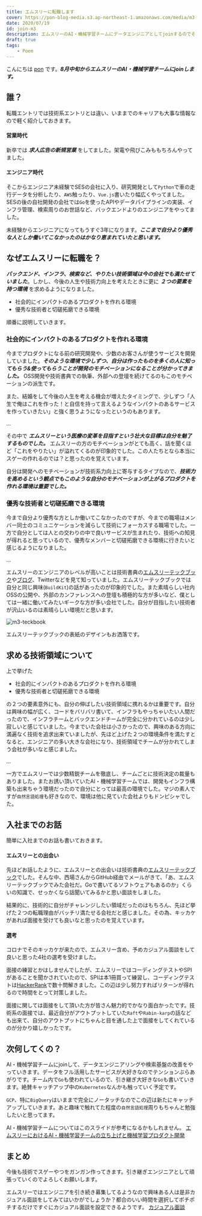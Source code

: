 ```yaml
---
title: エムスリーに転職します
cover: https://pon-blog-media.s3.ap-northeast-1.amazonaws.com/media/m3-cover.jpeg
date: 2020/07/19
id: join-m3
description: エムスリーのAI・機械学習チームにデータエンジニアとしてjoinするのでその心境を共有します。
draft: true
tags:
    - Poem
---
```


こんにちは [pon](https://twitter.com/po3rin) です。***8月中旬からエムスリーのAI・機械学習チームにjoinします。***

## 誰？

転職エントリでは技術系エントリとは違い、いままでのキャリアも大事な情報なので軽く紹介しておきます。

#### 営業時代
新卒では ***求人広告の新規営業*** をしてました。架電や飛びこみももちろんやってました。

#### エンジニア時代
そこからエンジニア未経験でSESの会社に入り、研究開発として```Python```で車の走行データを分析したり、```AWS```触ったり、```Vue.js```書いたり幅広くやってました。SESの後の自社開発の会社では```Go```を使ったAPIやデータパイプラインの実装、インフラ管理、検索周りのお世話など、バックエンドよりのエンジニアをやってました。

未経験からエンジニアになってもうすぐ3年になります。***ここまで自分より優秀な人としか働いてこなかったのはかなり恵まれていたと思います。***

## なぜエムスリーに転職を？

***バックエンド、インフラ、検索など、やりたい技術領域は今の会社でも満たせていました***。しかし、今後の人生や技術力向上を考えたときに更に ***２つの要素を持つ環境*** を求めるようになりました。

* 社会的にインパクトのあるプロダクトを作れる環境
* 優秀な技術者と切磋拓磨できる環境

順番に説明していきます。

### 社会的にインパクトのあるプロダクトを作れる環境

今までプロダクトになる前の研究開発や、少数のお客さんが使うサービスを開発していました。***そのような環境で少しずつ、自分は作ったものを多くの人に知ってもらう&使ってもらうことが開発のモチベーションになることが分かってきました。*** OSS開発や技術書典での執筆、外部への登壇を続けてるのもこのモチベーションの派生です。

また、結婚をして今後の人生を考える機会が増えたタイミングで、少しずつ「人生で俺はこれを作った！と自信を持って言えるようなインパクトのあるサービスを作っていきたい」と強く思うようになったというのもあります。

...


その中で ***エムスリーという医療の変革を目指すという壮大な目標は自分を魅了するものでした。*** エムスリーの方のモチベーションがとても高く、話を聞くほど「これをやりたい」が溢れてくるのが印象的でした。この人たちとなら本当にスゲーの作れるのでは？と思ったのを覚えています。

自分は開発へのモチベーションが技術系力向上に寄与するタイプなので、***技術力を高めるという観点でもこのような自分のモチベーションが上がるプロダクトを作れる環境は重要でした。***

### 優秀な技術者と切磋拓磨できる環境

今まで自分より優秀な方としか働いてこなかったのですが、今までの職場はメンバー同士のコミュニケーションを減らして技術にフォーカスする職場でした。一方で自分としては人との交わりの中で良いサービスが生まれたり、技術への知見が得れると思っているので、優秀なメンバーと切磋拓磨できる環境に行きたいと感じるようになりました。

...

エムスリーのエンジニアのレベルが高いことは技術書典の[エムスリーテックブック](https://www.m3tech.blog/entry/m3techbook-01)や[ブログ](https://www.m3tech.blog/)、Twitterなどを見て知っていました。エムスリーテックブックでは自分と同じ興味(```BuildKit```)の話があったのが印象的でした。また素晴らしい社内OSSの公開や、外部のカンファレンスへの登壇も積極的な方が多いなど、僕としては一緒に働いてみたいギークな方が多い会社でした。自分が目指したい技術者が沢山いるのは素晴らしい環境だと思います。

![m3-teckbook](https://pon-blog-media.s3.ap-northeast-1.amazonaws.com/media/m3-teckbook.jpg)

エムスリーテックブックの表紙のデザインもお洒落です。

## 求める技術領域について

上で挙げた

* 社会的にインパクトのあるプロダクトを作れる環境
* 優秀な技術者と切磋拓磨できる環境

の２つの要素意外にも、自分の伸ばしたい技術領域に携れるかは重要です。自分は興味の幅が広く、コードをバリバリ書いて、インフラもやっちゃいたい人間だったので、インフラチームとバックエンドチームが完全に分かれているのは少し寂しいと感じていました。今までいた会社は小さかったので、興味のある方向に満遍なく技術を追求出来ていましたが、先ほど上げた２つの環境条件を満たすとなると、エンジニアの多い大きな会社になり、技術領域でチームが分かれてしまう会社が多いなと感じました。

...

一方でエムスリーでは少数精鋭チームを徹底し、チームごとに技術決定の裁量もありました。またお誘い頂いていたAI・機械学習チームでは、開発もインフラ構築も出来ちゃう環境だったので自分にとっては最高の環境でした。マジの素人ですが```自然言語処理```も好きなので、環境は他に見ていた会社よりもドンピシャでした。

## 入社までのお話

簡単に入社までのお話も書いておきます。

#### エムスリーとの出会い

先ほどお話したように、エムスリーとの出会いは技術書典の[エムスリーテックブック](https://www.m3tech.blog/entry/m3techbook-01)でした。そんな中、西場さんからGitHub経由でメールがきて、「あ、エムスリーテックブックでみた会社だ。Goで書いてるソフトウェアもあるのか」くらいの知識で、せっかくなら話聞いてみるかと思い面談をしました。

結果的に、技術的に自分がチャレンジしたい領域だったのはもちろん、先ほど挙げた２つの転職理由がバッチリ満たせる会社だと感じました。その為、キッカケがあれば面接を受けても良いなと思ったのを覚えています。

#### 選考

コロナでそのキッカケが来たので、エムスリー含め、予めカジュアル面談をして良いと思った4社の選考を受けました。

面接の練習とかはしませんでしたが、エムスリーではコーディングテストやSPIがあることを聞かされていたので、SPIは本1冊買って練習し、コーディングテストは[HackerRank](https://www.hackerrank.com/)で数十問解きました。この辺は少し努力すればリターンが得れるので時間をとって対策しました。

面接に関しては面接をして頂いた方が皆さん魅力的でかなり面白かったです。技術系の面接では、最近自分がアウトプットしていた```Raft```や```Rabin-karp```の話なども出来て、自分のアウトプットにちゃんと目を通した上で面接をしてくれているのが分かり嬉しかったです。

## 次何してくの？

AI・機械学習チームにjoinして、データエンジニアリングや検索基盤の改善をやっていきます。データをフル活用したサービスが大好きなのでテンションぶらあがりです。チーム内で```Go```も使われているので、引き継ぎ大好きな```Go```も書いていきます。絶賛キャッチアップ中の```Kubernetes```なんかも触っていく予定です。

```GCP```、特に```BigQuery```はいままで完全にノータッチなのでこの辺は新たにキャッチアップしていきます。あと趣味で触れてた程度の```自然言語処理```周りもちゃんと勉強したいと思ってます。

AI・機械学習チームについてはこのスライドが参考になるかもしれません。
[エムスリーにおけるAI・機械学習チームの立ち上げと機械学習プロダクト開発](https://speakerdeck.com/nishiba/m3-ai-team)

## まとめ

今後も技術でスゲーやつをガンガン作ってきます。引き継ぎエンジニアとして頑張っていくのでよろしくお願いします。

エムスリーではエンジニアを引き続き募集してるようなので興味ある人は是非カジュアル面談をしてみてはいかがでしょうか？都合のいい時間を選択してポチポチするだけですぐにカジュアル面談を設定できるようです。
[カジュアル面談](https://sites.google.com/view/speedy-booker/%E3%83%9B%E3%83%BC%E3%83%A0?authuser=0)
